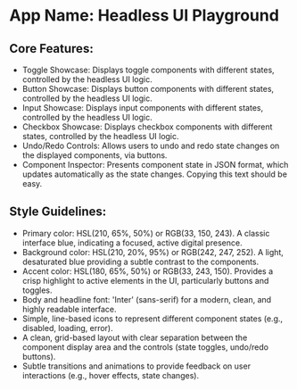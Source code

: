 # **App Name**: Headless UI Playground

## Core Features:

- Toggle Showcase: Displays toggle components with different states, controlled by the headless UI logic.
- Button Showcase: Displays button components with different states, controlled by the headless UI logic.
- Input Showcase: Displays input components with different states, controlled by the headless UI logic.
- Checkbox Showcase: Displays checkbox components with different states, controlled by the headless UI logic.
- Undo/Redo Controls: Allows users to undo and redo state changes on the displayed components, via buttons.
- Component Inspector: Presents component state in JSON format, which updates automatically as the state changes.  Copying this text should be easy.

## Style Guidelines:

- Primary color: HSL(210, 65%, 50%) or RGB(33, 150, 243). A classic interface blue, indicating a focused, active digital presence.
- Background color: HSL(210, 20%, 95%) or RGB(242, 247, 252). A light, desaturated blue providing a subtle contrast to the components.
- Accent color: HSL(180, 65%, 50%) or RGB(33, 243, 150).  Provides a crisp highlight to active elements in the UI, particularly buttons and toggles.
- Body and headline font: 'Inter' (sans-serif) for a modern, clean, and highly readable interface.
- Simple, line-based icons to represent different component states (e.g., disabled, loading, error).
- A clean, grid-based layout with clear separation between the component display area and the controls (state toggles, undo/redo buttons).
- Subtle transitions and animations to provide feedback on user interactions (e.g., hover effects, state changes).